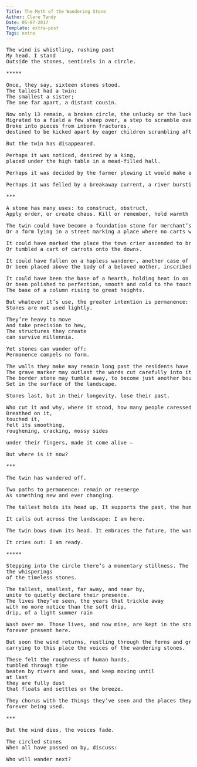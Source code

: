 ```yaml
---
Title: The Myth of the Wandering Stone
Author: Clare Tandy
Date: 05-07-2017
Template: extra-post
Tags: extra
---
```


<pre>The wind is whistling, rushing past
My head. I stand
Outside the stones, sentinels in a circle.

*****

Once, they say, sixteen stones stood.
The tallest had a twin;
The smallest a sister; 
The one far apart, a distant cousin.

Now only 13 remain, a broken circle, the unlucky or the luckiest. The sister it seems
Migrated to a field a few sheep over, a step to scramble over a fence. The cousin
Broke into pieces from inborn fractures, 
destined to be kicked apart by eager children scrambling after a renegade dog. 

But the twin has disappeared.

Perhaps it was noticed, desired by a king, 
placed under the high table in a mead-filled hall. 

Perhaps it was decided by the farmer plowing it would make a nice addition to the church, who loaned his oxen to drag it into town. 

Perhaps it was felled by a breakaway current, a river bursting its banks that demanded a sacrifice from the ancient circle.

***

A stone has many uses: to construct, obstruct, 
Apply order, or create chaos. Kill or remember, hold warmth or mark a chill.

The twin could have become a foundation stone for merchant’s new home
Or a form lying in a street marking a place where no carts were to roam.

It could have marked the place the town crier ascended to bring news to towns
Or tumbled a cart of carrots onto the downs.

It could have fallen on a hapless wanderer, another case of death by misadventure
Or been placed above the body of a beloved mother, inscribed with her name and tenure. 

It could have been the base of a hearth, holding heat in on cold nights
Or been polished to perfection, smooth and cold to the touch, 
The base of a column rising to great heights. 

But whatever it’s use, the greater intention is permanence:
Stones are not used lightly.

They’re heavy to move
And take precision to hew, 
The structures they create 
can survive millennia.

Yet stones can wander off:
Permanence compels no form. 

The walls they make may remain long past the residents have passed
The grave marker may outlast the words cut carefully into its surface
The border stone may tumble away, to become just another boulder 
Set in the surface of the landscape.

Stones last, but in their longevity, lose their past.

Who cut it and why, where it stood, how many people caressed its surface
Breathed on it, 
touched it, 
felt its smoothing, 
roughening, cracking, mossy sides 

under their fingers, made it come alive –

But where is it now?

***

The twin has wandered off. 

Two paths to permanence: remain or reemerge
As something new and ever changing. 

The tallest holds its head up. It supports the past, the human landscape, resists the rain, the grass, the baaing sheep. 

It calls out across the landscape: I am here.

The twin bows down its head. It embraces the future, the wanderings it will complete in its future incairnations, it’s modified forms, and the uses it will have. 

It cries out: I am ready.

*****

Stepping into the circle there’s a momentary stillness. The wind dies, only for a moment, but long enough to hear 
the whisperings
of the timeless stones.

The tallest, smallest, far away, and near by, 
unite to quietly declare their presence. 
The lives they’ve seen, the years that trickle away 
with no more notice than the soft drip,
drip, of a light summer rain

Wash over me. Those lives, and now mine, are kept in the stories of these stones, 
forever present here.

But soon the wind returns, rustling through the ferns and grasses, 
carrying to this place the voices of the wandering stones.

These felt the roughness of human hands, 
tumbled through time 
beaten by rivers and seas, and keep moving until 
at last 
they are fully dust 
that floats and settles on the breeze. 

They chorus with the things they’ve seen and the places they’ve been, 
forever being used.

***

But the wind dies, the voices fade. 

The circled stones
When all have passed on by, discuss:

Who will wander next?</pre>
